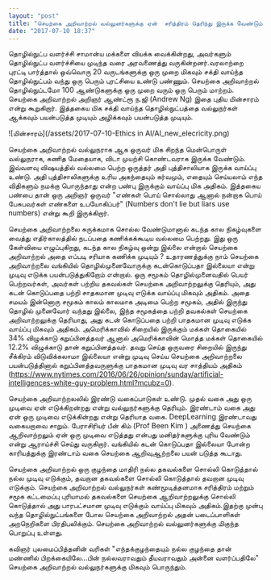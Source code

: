 ```yaml
---
layout: "post"
title: "செயற்கை அறிவாற்றல் வல்லுனர்களுக்கு ஏன்  சரித்திரம் தெரிந்து இருக்க வேண்டும் ?"
date: "2017-07-10 18:37"
---
```


தொழில்நுட்ப வளர்ச்சி சாமான்ய மக்களை வியக்க வைக்கின்றது, அவர்களும்  தொழில்நுட்ப வளர்ச்சியை முடிந்த வரை  அரவணைத்து வருகின்றனர்.வரலாற்றை புரட்டி பார்த்தால் ஒவ்வொரு 20 வருடங்களுக்கு ஒரு முறை மிகவும் சக்தி வாய்ந்த தொழில்நுட்பம் வந்து ஒரு பெரும் புரட்சியை உண்டு பண்ணும். செயற்கை அறிவாற்றல் தொழில்நுப்டமோ 100 ஆண்டுகளுக்கு  ஒரு முறை வரும் ஒரு பெரும் மாற்றம். செயற்கை  அறிவாற்றல் அறிஞர் ஆண்ட்ரூ ந.ஜி (Andrew Ng) இதை புதிய மின்சாரம் என்று கூறுகிறார்.  இத்தகைய மிக சக்தி வாய்ந்த தொழில்நுட்பத்தை வல்லுநர்கள் ஆக்கவும் பயன்படுத்த முடியும் அழிக்கவும் பயன்படுத்த முடியும்.

![மின்சாரம்](/assets/2017-07-10-Ethics in AI/AI_new_elecricity.png)

செயற்கை அறிவாற்றல் வல்லுநராக ஆக ஒருவர் மிக சிறந்த மென்பொருள் வல்லுநராக, கணித மேதையாக, விடா முயற்சி கொண்டவராக இருக்க வேண்டும். இவ்வளவு விஷயத்தில் வல்லமை பெற்ற  ஒருத்தர் அதி புத்திசாலியாக இருக்க வாய்ப்பு உண்டு. அதி புத்திசாலிகளுக்கு உரிய அகந்தையும் கர்வமும், எதையும் செய்யலாம் எந்த விதிகளும்  நமக்கு பொருந்தாது என்ற பண்பு இருக்கும் வாய்ப்பு மிக அதிகம்.  இத்தகைய பண்பை தான் ஒரு அறிஞர் ஒருவர்  "எண்கள்  பொய் சொல்லாது ஆனால் நன்றாக பொய் பேசுபவர்கள் எண்களை உபயோகிப்பர்" (Numbers don't lie but liars use numbers) என்று கூறி இருக்கிறார்.


செயற்கை அறிவாற்றலை சுருக்கமாக சொல்ல வேண்டுமானால் கடந்த கால நிகழ்வுகளை வைத்து எதிர்காலத்தில் நடப்பதை கணிக்கக்கூடிய வல்லமை பெற்றது. இது ஒரு கேள்வியை எழுப்புகிறது, கடந்த கால நிகழ்வு ஒன்று இல்லை  என்றால் செயற்கை அறிவாற்றல் அதை எப்படி சரியாக கணிக்க முடியும் ? உதாரணத்துக்கு நாம்  செயற்கை அறிவாற்றலை வங்கியில் தொழில்முனைவோருக்கு கடன்கொடுப்பதா இல்லையா என்று முடிவு எடுக்க பயன்படுத்துகிறோம் என்றால். ஒரு சமூகம் தொழில்முனைவதில் பெயர் பெற்றவர்கள், அவர்கள் பற்றிய  தகவல்கள் செயற்கை அறிவாற்றலுக்கு தெரியும், அது கடன் கொடுப்பதை பற்றி சாதகமான முடிவு எடுக்க வாய்ப்பு மிகவும் அதிகம். அதை சமயம் இன்னொரு சமூகம் காலம் காலமாக அடிமை பெற்ற சமூகம், அதில் இருந்து தொழில் முனைவோர் வந்தது இல்லை, இந்த சமூகத்தை பற்றி தவகல்கள் செயற்கை அறிவாற்றலுக்கு தெரியாது,  அது கடன் கொடுப்பதை பற்றி பாதகமான  முடிவு எடுக்க வாய்ப்பு மிகவும் அதிகம். அமெரிக்காவில் சிறையில் இருக்கும் மக்கள் தொகையில் 34% விழுக்காடு கறுப்பினத்தவர் ஆனால் அமெரிக்காவின் மொத்த மக்கள் தொகையில் 12.2% விழுக்காடு தான் கறுப்பினத்தவர். தவறு செய்த ஒருவரை  சிறையில் இருந்து சீக்கிரம் விடுவிக்கலாமா இல்லையா என்று முடிவு செய்ய செயற்கை அறிவாற்றலை பயன்படுத்தினால் கறுப்பினத்தவருளுக்கு பாதகமான முடிவு வர சாத்தியம் அதிகம் (https://www.nytimes.com/2016/06/26/opinion/sunday/artificial-intelligences-white-guy-problem.html?mcubz=0).



செயற்கை அறிவாற்றலலில்  இரண்டு வகைப்பாடுகள் உண்டு. முதல் வகை அது ஒரு முடிவை ஏன் எடுக்கிறன்றது என்று வல்லுநர்களுக்கு தெரியும். இரண்டாம்  வகை அது ஏன் ஒரு முடிவை எடுக்கின்றது என்று தெரியாத வகை. DeepLearning இரண்டாவது வகையறாவை சாறும். பேராசிரியர் பீன் கிம் (Prof Been Kim )  அணைத்து செயற்கை ஆறிவாற்றலும் ஏன் ஒரு முடிவை எடுத்தது என்பது மனிதர்களுக்கு புரிய வேண்டும் என்று ஆராய்ச்சி செய்து வருகிறார். வங்கியில் கடன் கொடுப்பதா இல்லையா  போன்ற காரியத்துக்கு இரண்டாம் வகை செயற்கை ஆறிவுஆற்றலை பயன் படுத்த கூடாது.


செயற்கை அறிவாற்றல் ஒரு குழந்தை மாதிரி நல்ல தகவல்களை சொல்லி கொடுத்தால் நல்ல முடிவு எடுக்கும், தவறான தகவல்களை சொல்லி கொடுத்தால் தவறான முடிவு எடுக்கும். செயற்கை அறிவாற்றல் வல்லுநர்கள் கண்மூடித்தனமாக சரித்திரம் மற்றும் சமூக கட்டமைப்பு புரியாமல் தகவல்களை செயற்கை ஆறிவாற்றலுக்கு சொல்லி கொடுத்தால் அது பாரபட்சமான முடிவு எடுக்கும் வாய்ப்பு மிகவும் அதிகம்.இதற்கு முன்பு வந்த தொழில்நுட்பங்களை போல செயற்கை அறிவாற்றல் அதன் படைப்பாளிகள் அறநெறிகளை பிரதிபலிக்கும்.  செயற்கை அறிவாற்றல் வல்லுனர்களுக்கு மிகுந்த பொறுப்பு உள்ளது.  


கவிஞர் புலமைப்பித்தனின் வரிகள் "எந்தக்குழந்தையும் நல்ல குழந்தை தான் மண்ணில் பிறக்கையிலே...பின் நல்லவராவதும் தீயவராவதும் அன்னை வளர்ப்பதிலே"  செயற்கை அறிவாற்றல் வல்லுநர்களுக்கு மிகவும் பொருந்தும்.
